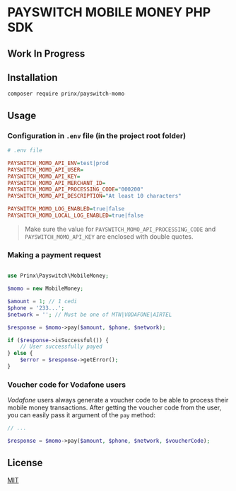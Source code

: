 # PAYSWITCH MOBILE MONEY PHP SDK

## Work In Progress

## Installation

```shell
composer require prinx/payswitch-momo
```

## Usage

### Configuration in `.env` file (in the project root folder)

```ini
# .env file

PAYSWITCH_MOMO_API_ENV=test|prod
PAYSWITCH_MOMO_API_USER=
PAYSWITCH_MOMO_API_KEY=
PAYSWITCH_MOMO_API_MERCHANT_ID=
PAYSWITCH_MOMO_API_PROCESSING_CODE="000200"
PAYSWITCH_MOMO_API_DESCRIPTION="At least 10 characters"

PAYSWITCH_MOMO_LOG_ENABLED=true|false
PAYSWITCH_MOMO_LOCAL_LOG_ENABLED=true|false
```

> Make sure the value for `PAYSWITCH_MOMO_API_PROCESSING_CODE` and `PAYSWITCH_MOMO_API_KEY` are enclosed with double quotes.

### Making a payment request

```php

use Prinx\Payswitch\MobileMoney;

$momo = new MobileMoney;

$amount = 1; // 1 cedi
$phone = '233...';
$network = ''; // Must be one of MTN|VODAFONE|AIRTEL

$response = $momo->pay($amount, $phone, $network);

if ($response->isSuccessful()) {
    // User successfully payed
} else {
    $error = $response->getError();
}
```

### Voucher code for Vodafone users

_Vodafone_ users always generate a voucher code to be able to process their mobile money transactions. After getting the voucher code from the user, you can easily pass it argument of the `pay` method:

```php
// ...

$response = $momo->pay($amount, $phone, $network, $voucherCode);
```

## License

[MIT](LICENSE)
